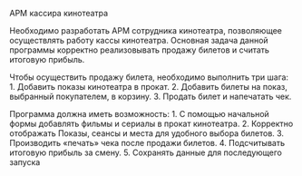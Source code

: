 АРМ кассира кинотеатра

Необходимо разработать АРМ сотрудника кинотеатра, позволяющее осуществлять работу кассы кинотеатра. Основная задача данной программы корректно реализовывать продажу билетов и считать итоговую прибыль.

Чтобы осуществить продажу билета, необходимо выполнить три шага:
 	  1. Добавить показы кинотеатра в прокат.
 	  2. Добавить билеты на показ, выбранный покупателем, в корзину.
 	  3. Продать билет и напечатать чек.

Программа должна иметь возможность:
 	  1. С помощью начальной формы добавлять фильмы и сериалы в прокат кинотеатра.
 	  2. Корректно отображать Показы, сеансы и места для удобного выбора билетов.
 	  3. Производить «печать» чека после продажи билетов.
 	  4. Подсчитывать итоговую прибыль за смену.
 	  5. Сохранять данные для последующего запуска
